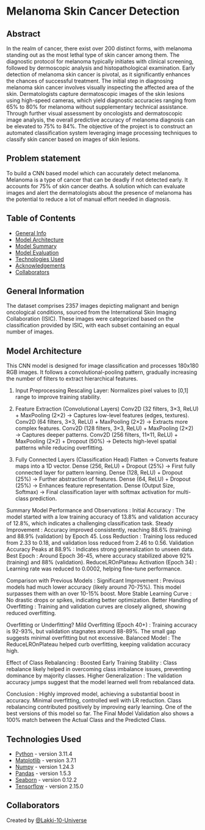 # Melanoma Skin Cancer Detection

## Abstract

In the realm of cancer, there exist over 200 distinct forms, with melanoma standing out as the most lethal type of skin cancer among them. The diagnostic protocol for melanoma typically initiates with clinical screening, followed by dermoscopic analysis and histopathological examination. Early detection of melanoma skin cancer is pivotal, as it significantly enhances the chances of successful treatment. The initial step in diagnosing melanoma skin cancer involves visually inspecting the affected area of the skin. Dermatologists capture dermatoscopic images of the skin lesions using high-speed cameras, which yield diagnostic accuracies ranging from 65% to 80% for melanoma without supplementary technical assistance. Through further visual assessment by oncologists and dermatoscopic image analysis, the overall predictive accuracy of melanoma diagnosis can be elevated to 75% to 84%. The objective of the project is to construct an automated classification system leveraging image processing techniques to classify skin cancer based on images of skin lesions.

## Problem statement

To build a CNN based model which can accurately detect melanoma. Melanoma is a type of cancer that can be deadly if not detected early. It accounts for 75% of skin cancer deaths. A solution which can evaluate images and alert the dermatologists about the presence of melanoma has the potential to reduce a lot of manual effort needed in diagnosis.

## Table of Contents

- [General Info](#general-information)
- [Model Architecture](#model-architecture)
- [Model Summary](#model-summary)
- [Model Evaluation](#model-evaluation)
- [Technologies Used](#technologies-used)
- [Acknowledgements](#acknowledgements)
- [Collaborators](#collaborators)

<!-- You can include any other section that is pertinent to your problem -->

## General Information

The dataset comprises 2357 images depicting malignant and benign oncological conditions, sourced from the International Skin Imaging Collaboration (ISIC). These images were categorized based on the classification provided by ISIC, with each subset containing an equal number of images.

## Model Architecture

This CNN model is designed for image classification and processes 180x180 RGB images. It follows a convolutional-pooling pattern, gradually increasing the number of filters to extract hierarchical features.

1. Input Preprocessing
Rescaling Layer: Normalizes pixel values to [0,1] range to improve training stability.

2. Feature Extraction (Convolutional Layers)
Conv2D (32 filters, 3×3, ReLU) + MaxPooling (2×2) → Captures low-level features (edges, textures).
Conv2D (64 filters, 3×3, ReLU) + MaxPooling (2×2) → Extracts more complex features.
Conv2D (128 filters, 3×3, ReLU) + MaxPooling (2×2) → Captures deeper patterns.
Conv2D (256 filters, 11×11, ReLU) + MaxPooling (2×2) + Dropout (50%) → Detects high-level spatial patterns while reducing overfitting.

3. Fully Connected Layers (Classification Head)
Flatten → Converts feature maps into a 1D vector.
Dense (256, ReLU) + Dropout (25%) → First fully connected layer for pattern learning.
Dense (128, ReLU) + Dropout (25%) → Further abstraction of features.
Dense (64, ReLU) + Dropout (25%) → Enhances feature representation.
Dense (Output Size, Softmax) → Final classification layer with softmax activation for multi-class prediction.

Summary
Model Performance and Observations :
Initial Accuracy : The model started with a low training accuracy of 13.8% and validation accuracy of 12.8%, which indicates a challenging classification task.
Steady Improvement : Accuracy improved consistently, reaching 88.6% (training) and 88.9% (validation) by Epoch 45.
Loss Reduction : Training loss reduced from 2.33 to 0.18, and validation loss reduced from 2.46 to 0.56.
Validation Accuracy Peaks at 88.9% : Indicates strong generalization to unseen data.
Best Epoch : Around Epoch 36-45, where accuracy stabilized above 92% (training) and 88% (validation).
ReduceLROnPlateau Activation (Epoch 34) : Learning rate was reduced to 0.0002, helping fine-tune performance.

Comparison with Previous Models :
Significant Improvement : Previous models had much lower accuracy (likely around 70-75%). This model surpasses them with an over 10-15% boost.
More Stable Learning Curve : No drastic drops or spikes, indicating better optimization.
Better Handling of Overfitting : Training and validation curves are closely aligned, showing reduced overfitting.

Overfitting or Underfitting?
Mild Overfitting (Epoch 40+) : Training accuracy is 92-93%, but validation stagnates around 88-89%. The small gap suggests minimal overfitting but not excessive.
Balanced Model : The ReduceLROnPlateau helped curb overfitting, keeping validation accuracy high.

Effect of Class Rebalancing :
Boosted Early Training Stability : Class rebalance likely helped in overcoming class imbalance issues, preventing dominance by majority classes.
Higher Generalization : The validation accuracy jumps suggest that the model learned well from rebalanced data.

Conclusion :
Highly improved model, achieving a substantial boost in accuracy.
Minimal overfitting, controlled well with LR reduction.
Class rebalancing contributed positively by improving early learning.
One of the best versions of this model so far.
The Final Model Validation also shows a 100% match between the Actual Class and the Predicted Class.

## Technologies Used

- [Python](https://www.python.org/) - version 3.11.4
- [Matplotlib](https://matplotlib.org/) - version 3.7.1
- [Numpy](https://numpy.org/) - version 1.24.3
- [Pandas](https://pandas.pydata.org/) - version 1.5.3
- [Seaborn](https://seaborn.pydata.org/) - version 0.12.2
- [Tensorflow](https://www.tensorflow.org/) - version 2.15.0

<!-- As the libraries versions keep on changing, it is recommended to mention the version of library used in this project -->

## Collaborators

Created by [@Lakki-10-Universe]([https://github.com/Lakki-10-Universe])
